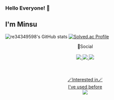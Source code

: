 ### Hello Everyone! 👋<br/>
## I'm Minsu <br/>
![re34349598's GitHub stats](https://github-readme-stats.vercel.app/api?username=rapidshot282&show_icons=true&theme=dark)
[![Solved.ac Profile](http://mazassumnida.wtf/api/generate_badge?boj=alstn3434)](https://solved.ac/alstn3434)


<div align="center">
🌈Social<br/>
 <br/>
<a href="https://www.instagram.com/minsusu_25/" target="_blank"><img src="https://img.shields.io/badge/Minsusu_25-E4405F?style=flat-square&logo=Instagram&logoColor=white"/> <img src="https://img.shields.io/badge/re34349598@gmail.com-EA4335?style=flat-square&logo=Gmail&logoColor=white"/> <a href="https://blog.naver.com/alstn3434" target="_blank"><img src="https://img.shields.io/badge/blog-03C75A?style=flat-square&logo=Naver&logoColor=white"/><br/>
  <br/>
 <br/>
 <br/>
  🪄Interested in🪄<br/>
  I've used before<br/>
  <img src="https://img.shields.io/badge/blog-03C75A?style=flat-square&logo=C%2B%2B&logoColor=white"/>
  
</div>

<!--
**Rapidshot282/Rapidshot282** is a ✨ _special_ ✨ repository because its `README.md` (this file) appears on your GitHub profile.

<a href="클릭시 이동할 링크" target="_blank"><img src="https://img.shields.io/badge/문자-색코드?style=flat-square&logo=이미지 이름&logoColor=white"/></a>
<img src="https://img.shields.io/badge/문자-색코드?style=for-the-badge&logo=이미지 이름&logoColor=black">
